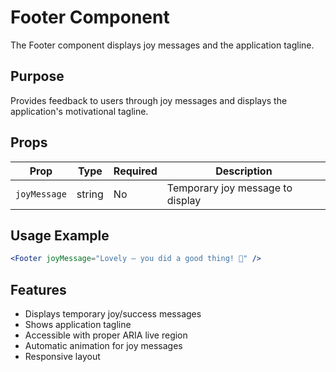 # Footer Component

The Footer component displays joy messages and the application tagline.

## Purpose
Provides feedback to users through joy messages and displays the application's motivational tagline.

## Props

| Prop | Type | Required | Description |
|------|------|----------|-------------|
| `joyMessage` | string | No | Temporary joy message to display |

## Usage Example

```jsx
<Footer joyMessage="Lovely — you did a good thing! 🌟" />
```

## Features
- Displays temporary joy/success messages
- Shows application tagline
- Accessible with proper ARIA live region
- Automatic animation for joy messages
- Responsive layout